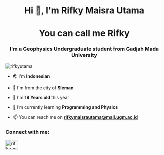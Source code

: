 <h1 align="center">Hi 👋, I'm Rifky Maisra Utama</h1><h1 align="center">You can call me Rifky</h1>
<h3 align="center">I'm a Geophysics Undergraduate student from Gadjah Mada University</h3>

<p align="left"> <img src="https://komarev.com/ghpvc/?username=rifkyutama&label=Profile%20views&color=0e75b6&style=flat" alt="rifkyutama" /> </p>

- 🌏 I'm **Indonesian**
- 🌇 I'm from the city of **Sleman**
- 👦 I'm **19 Years old** this year
- 🌱 I’m currently learning **Programming and Physics**

- 📫 You can reach me on **rifkymaisrautama@mail.ugm.ac.id**

<h3 align="left">Connect with me:</h3>
<p align="left">
<a href="https://instagram.com/rifky_m1" target="blank"><img align="center" src="https://raw.githubusercontent.com/rahuldkjain/github-profile-readme-generator/master/src/images/icons/Social/instagram.svg" alt="rifky_m1" height="30" width="40" /></a>
</p>
